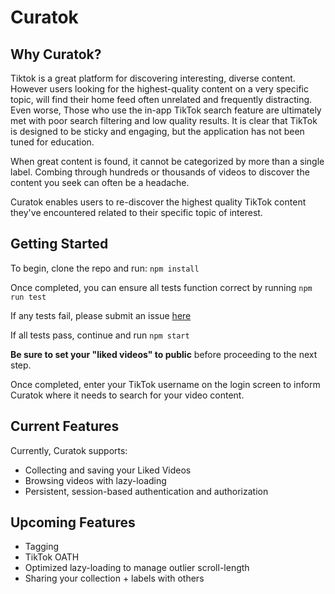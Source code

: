 # Curatok

## Why Curatok?
Tiktok is a great platform for discovering interesting, diverse content. However users looking for the highest-quality content on a very specific topic, will find their home feed often unrelated and frequently distracting. Even worse, Those who use the in-app TikTok search feature are ultimately met with poor search filtering and low quality results. It is clear that TikTok is designed to be sticky and engaging, but the application has not been tuned for education.

When great content is found, it cannot be categorized by more than a single label. Combing through hundreds or thousands of videos to discover the content you seek can often be a headache.

Curatok enables users to re-discover the highest quality TikTok content they've encountered related to their specific topic of interest.

## Getting Started
To begin, clone the repo and run:
 `npm install`

Once completed, you can ensure all tests function correct by running `npm run test`

If any tests fail, please submit an issue [here](https://github.com/drewdunne/Curatok/issues)

If all tests pass, continue and run  `npm start`

**Be sure to set your "liked videos" to public** before proceeding to the next step.

Once completed, enter your TikTok username on the login screen to inform Curatok where it needs to search for your video content.

## Current Features
Currently, Curatok supports:
- Collecting and saving your Liked Videos
- Browsing videos with lazy-loading
- Persistent, session-based authentication and authorization

## Upcoming Features
 - Tagging
 - TikTok OATH
 - Optimized lazy-loading to manage outlier scroll-length
 - Sharing your collection + labels with others



